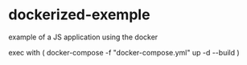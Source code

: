 # dockerized-exemple
example of a JS application using the docker

exec with ( docker-compose -f "docker-compose.yml" up -d --build )
